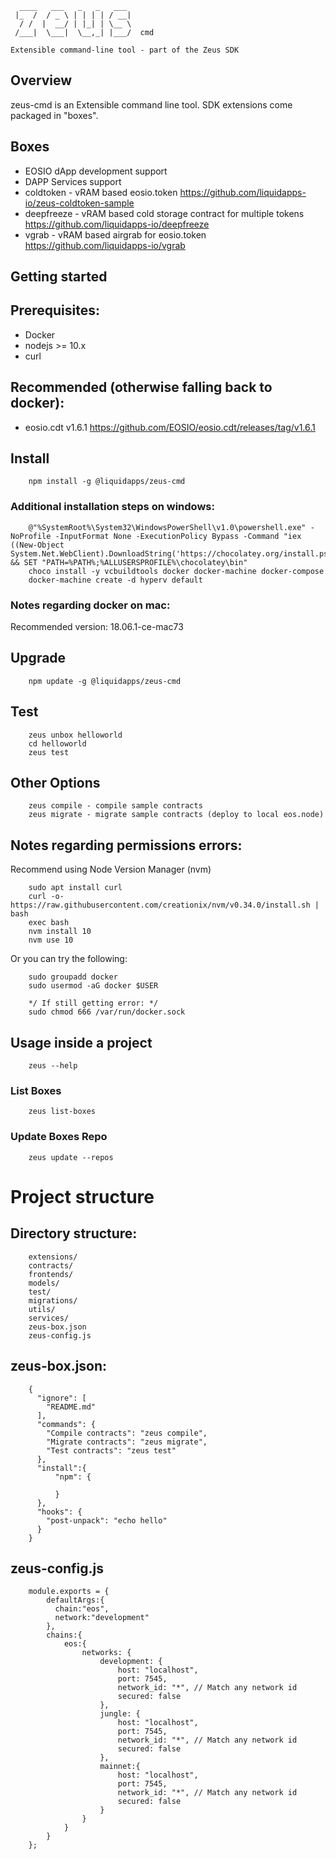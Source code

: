 ```            
  ____   ___   _   _   ___ 
 |_  /  / _ \ | | | | / __|
  / /  |  __/ | |_| | \__ \
 /___|  \___|  \__,_| |___/  cmd
            
Extensible command-line tool - part of the Zeus SDK
```

Overview
--------
zeus-cmd is an Extensible command line tool. SDK extensions come packaged in "boxes".

Boxes
-----

* EOSIO dApp development support
* DAPP Services support
* coldtoken  - vRAM based eosio.token https://github.com/liquidapps-io/zeus-coldtoken-sample
* deepfreeze - vRAM based cold storage contract for multiple tokens https://github.com/liquidapps-io/deepfreeze
* vgrab      - vRAM based airgrab for eosio.token https://github.com/liquidapps-io/vgrab

Getting started
--------------

## Prerequisites:

* Docker
* nodejs >= 10.x
* curl

## Recommended (otherwise falling back to docker): 
* eosio.cdt v1.6.1 https://github.com/EOSIO/eosio.cdt/releases/tag/v1.6.1

## Install 

```
    npm install -g @liquidapps/zeus-cmd
```


### Additional installation steps on windows:
```
    @"%SystemRoot%\System32\WindowsPowerShell\v1.0\powershell.exe" -NoProfile -InputFormat None -ExecutionPolicy Bypass -Command "iex ((New-Object System.Net.WebClient).DownloadString('https://chocolatey.org/install.ps1'))" && SET "PATH=%PATH%;%ALLUSERSPROFILE%\chocolatey\bin"
    choco install -y vcbuildtools docker docker-machine docker-compose
    docker-machine create -d hyperv default
```
### Notes regarding docker on mac:
Recommended version: 18.06.1-ce-mac73

## Upgrade

```
    npm update -g @liquidapps/zeus-cmd
```

## Test
```
    zeus unbox helloworld
    cd helloworld
    zeus test
```

## Other Options
```
    zeus compile - compile sample contracts
    zeus migrate - migrate sample contracts (deploy to local eos.node)
```

## Notes regarding permissions errors:
Recommend using Node Version Manager (nvm)
```
    sudo apt install curl
    curl -o- https://raw.githubusercontent.com/creationix/nvm/v0.34.0/install.sh | bash
    exec bash
    nvm install 10
    nvm use 10
```
Or you can try the following:
```
    sudo groupadd docker
    sudo usermod -aG docker $USER

    */ If still getting error: */
    sudo chmod 666 /var/run/docker.sock
```

## Usage inside a project
```
    zeus --help 
```

### List Boxes
```
    zeus list-boxes
```

### Update Boxes Repo
```
    zeus update --repos
```

# Project structure
## Directory structure:
```
    extensions/
    contracts/
    frontends/
    models/
    test/
    migrations/
    utils/
    services/
    zeus-box.json
    zeus-config.js
```
## zeus-box.json:
```
    {
      "ignore": [
        "README.md"
      ],
      "commands": {
        "Compile contracts": "zeus compile",
        "Migrate contracts": "zeus migrate",
        "Test contracts": "zeus test"
      },
      "install":{
          "npm": {
              
          }
      },
      "hooks": {
        "post-unpack": "echo hello"
      }
    }
```

## zeus-config.js
```
    module.exports = {
        defaultArgs:{
          chain:"eos",
          network:"development"
        },
        chains:{
            eos:{
                networks: {
                    development: {
                        host: "localhost",
                        port: 7545,
                        network_id: "*", // Match any network id
                        secured: false
                    },
                    jungle: {
                        host: "localhost",
                        port: 7545,
                        network_id: "*", // Match any network id
                        secured: false
                    },
                    mainnet:{
                        host: "localhost",
                        port: 7545,
                        network_id: "*", // Match any network id
                        secured: false
                    }
                }
            }
        }
    };
```
